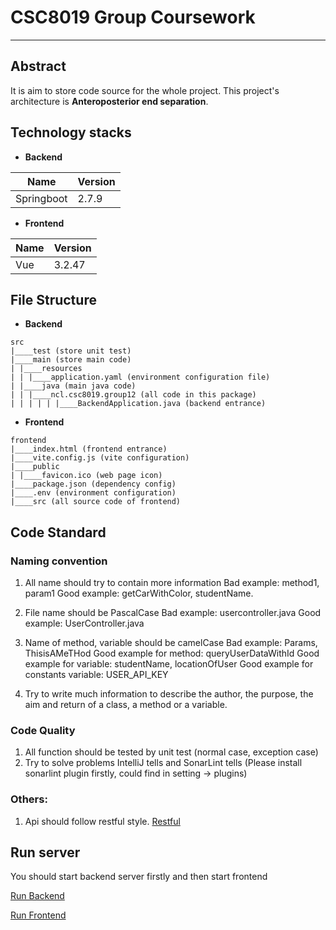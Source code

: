# CSC8019 Group Coursework

---

## Abstract

It is aim to store code source for the whole project. This project's architecture is **Anteroposterior end separation**.

## Technology stacks

- **Backend**

| Name       | Version |
|------------|---------|
| Springboot | 2.7.9   |

- **Frontend**

| Name | Version |
|------|---------|
| Vue  | 3.2.47  |

## File Structure

- **Backend**

```text
src
|____test (store unit test)
|____main (store main code)
| |____resources
| | |____application.yaml (environment configuration file)
| |____java (main java code)
| | |____ncl.csc8019.group12 (all code in this package)
| | | | | |____BackendApplication.java (backend entrance)
```

- **Frontend**

```text
frontend
|____index.html (frontend entrance)
|____vite.config.js (vite configuration)
|____public
| |____favicon.ico (web page icon)
|____package.json (dependency config)
|____.env (environment configuration)
|____src (all source code of frontend)
```

## Code Standard

### Naming convention

1. All name should try to contain more information
   Bad example: method1, param1
   Good example: getCarWithColor, studentName.

2. File name should be PascalCase
   Bad example: usercontroller.java
   Good example: UserController.java

3. Name of method, variable should be camelCase
   Bad example: Params, ThisisAMeTHod
   Good example for method: queryUserDataWithId
   Good example for variable: studentName, locationOfUser
   Good example for constants variable: USER_API_KEY

4. Try to write much information to describe the author, the purpose, the aim and return of a class, a method or a
   variable.

### Code Quality

1. All function should be tested by unit test (normal case, exception case)
2. Try to solve problems IntelliJ tells and SonarLint tells (Please install sonarlint plugin firstly, could find in
   setting -> plugins)

### Others:

1. Api should follow restful style. [Restful](https://www.redhat.com/en/topics/api/what-is-a-rest-api)

## Run server

You should start backend server firstly and then start frontend

[Run Backend](./docs/Start_Backend.md)

[Run Frontend](./docs/Start_Frontend.md)